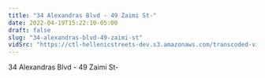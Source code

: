```yaml
---
title: "34 Alexandras Blvd - 49 Zaimi St-"
date: 2022-04-19T15:22:10-05:00
draft: false
slug: "34-alexandras-blvd-49-zaimi-st"
vidSrc: "https://ctl-hellenicstreets-dev.s3.amazonaws.com/transcoded-videos/34%20Alexandras%20Blvd%20-%2049%20Zaimi%20St-.mp4"
---
```


34 Alexandras Blvd - 49 Zaimi St-
